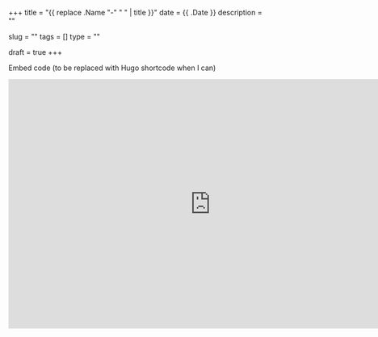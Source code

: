 +++
title = "{{ replace .Name "-" " " | title }}"
date = {{ .Date }}
description = ""

slug = ""
tags = []
type = ""

draft = true
+++

Embed code (to be replaced with Hugo shortcode when I can)
<iframe width=800 height=495 frameborder=0 src="https://lichess.org/embed/pBegZCdB/white#51"></iframe>